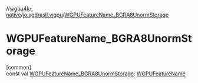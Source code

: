 //[wgpu4k-native](../../index.md)/[io.ygdrasil.wgpu](index.md)/[WGPUFeatureName_BGRA8UnormStorage](-w-g-p-u-feature-name_-b-g-r-a8-unorm-storage.md)

# WGPUFeatureName_BGRA8UnormStorage

[common]\
const val [WGPUFeatureName_BGRA8UnormStorage](-w-g-p-u-feature-name_-b-g-r-a8-unorm-storage.md): [WGPUFeatureName](-w-g-p-u-feature-name/index.md)